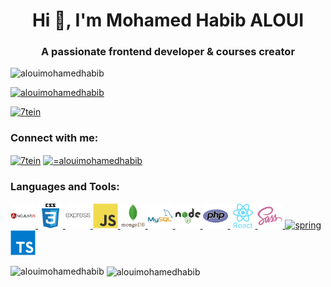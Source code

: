 <h1 align="center">Hi 👋, I'm Mohamed Habib ALOUI</h1>
<h3 align="center">A passionate frontend developer & courses creator </h3>

<p align="left"> <img src="https://komarev.com/ghpvc/?username=alouimohamedhabib&label=Profile%20views&color=0e75b6&style=flat" alt="alouimohamedhabib" /> </p>

<p align="left"> <a href="https://github.com/ryo-ma/github-profile-trophy"><img src="https://github-profile-trophy.vercel.app/?username=alouimohamedhabib" alt="alouimohamedhabib" /></a> </p>

<p align="left"> <a href="https://twitter.com/7tein" target="blank"><img src="https://img.shields.io/twitter/follow/7tein?logo=twitter&style=for-the-badge" alt="7tein" /></a> </p>

<h3 align="left">Connect with me:</h3>
<p align="left">
<a href="https://twitter.com/7tein" target="blank"><img align="center" src="https://cdn.jsdelivr.net/npm/simple-icons@3.0.1/icons/twitter.svg" alt="7tein" height="30" width="40" /></a>
<a href="https://www.youtube.com/c/=alouimohamedhabib" target="blank"><img align="center" src="https://cdn.jsdelivr.net/npm/simple-icons@3.0.1/icons/youtube.svg" alt="=alouimohamedhabib" height="30" width="40" /></a>
</p>

<h3 align="left">Languages and Tools:</h3>
<p align="left"> <a href="https://angular.io" target="_blank"> <img src="https://raw.githubusercontent.com/devicons/devicon/master/icons/angularjs/angularjs-original-wordmark.svg" alt="angularjs" width="40" height="40"/> </a> <a href="https://www.w3schools.com/css/" target="_blank"> <img src="https://raw.githubusercontent.com/devicons/devicon/master/icons/css3/css3-original-wordmark.svg" alt="css3" width="40" height="40"/> </a> <a href="https://expressjs.com" target="_blank"> <img src="https://raw.githubusercontent.com/devicons/devicon/master/icons/express/express-original-wordmark.svg" alt="express" width="40" height="40"/> </a> <a href="https://developer.mozilla.org/en-US/docs/Web/JavaScript" target="_blank"> <img src="https://raw.githubusercontent.com/devicons/devicon/master/icons/javascript/javascript-original.svg" alt="javascript" width="40" height="40"/> </a> <a href="https://www.mongodb.com/" target="_blank"> <img src="https://raw.githubusercontent.com/devicons/devicon/master/icons/mongodb/mongodb-original-wordmark.svg" alt="mongodb" width="40" height="40"/> </a> <a href="https://www.mysql.com/" target="_blank"> <img src="https://raw.githubusercontent.com/devicons/devicon/master/icons/mysql/mysql-original-wordmark.svg" alt="mysql" width="40" height="40"/> </a> <a href="https://nodejs.org" target="_blank"> <img src="https://raw.githubusercontent.com/devicons/devicon/master/icons/nodejs/nodejs-original-wordmark.svg" alt="nodejs" width="40" height="40"/> </a> <a href="https://www.php.net" target="_blank"> <img src="https://raw.githubusercontent.com/devicons/devicon/master/icons/php/php-original.svg" alt="php" width="40" height="40"/> </a> <a href="https://reactjs.org/" target="_blank"> <img src="https://raw.githubusercontent.com/devicons/devicon/master/icons/react/react-original-wordmark.svg" alt="react" width="40" height="40"/> </a> <a href="https://sass-lang.com" target="_blank"> <img src="https://raw.githubusercontent.com/devicons/devicon/master/icons/sass/sass-original.svg" alt="sass" width="40" height="40"/> </a> <a href="https://spring.io/" target="_blank"> <img src="https://www.vectorlogo.zone/logos/springio/springio-icon.svg" alt="spring" width="40" height="40"/> </a> <a href="https://www.typescriptlang.org/" target="_blank"> <img src="https://raw.githubusercontent.com/devicons/devicon/master/icons/typescript/typescript-original.svg" alt="typescript" width="40" height="40"/> </a> </p>

<p><img align="left" src="https://github-readme-stats.vercel.app/api/top-langs?username=alouimohamedhabib&show_icons=true&locale=en&layout=compact" alt="alouimohamedhabib" /></p>

<p>&nbsp;<img align="center" src="https://github-readme-stats.vercel.app/api?username=alouimohamedhabib&show_icons=true&locale=en" alt="alouimohamedhabib" /></p>
